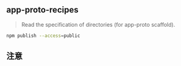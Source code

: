 
## app-proto-recipes

>Read the specification of directories (for app-proto scaffold).


```bash
npm publish --access=public
```

## 注意
